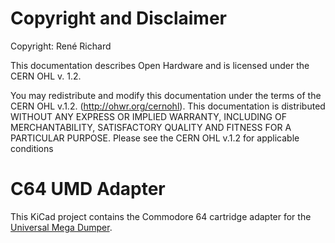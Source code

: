 # Copyright and Disclaimer
Copyright: René Richard

This documentation describes Open Hardware and is licensed under the
CERN OHL v. 1.2.

You may redistribute and modify this documentation under the terms of the
CERN OHL v.1.2. (http://ohwr.org/cernohl). This documentation is distributed
WITHOUT ANY EXPRESS OR IMPLIED WARRANTY, INCLUDING OF
MERCHANTABILITY, SATISFACTORY QUALITY AND FITNESS FOR A
PARTICULAR PURPOSE. Please see the CERN OHL v.1.2 for applicable
conditions

# C64 UMD Adapter
This KiCad project contains the Commodore 64 cartridge adapter for the [Universal Mega Dumper](https://github.com/db-electronics/Universal-Mega-Dumper).
